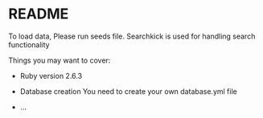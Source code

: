 # README

To load data, Please run seeds file. 
Searchkick is used for handling search functionality

Things you may want to cover:

* Ruby version 2.6.3

* Database creation
You need to create your own database.yml file

* ...

